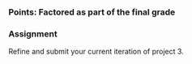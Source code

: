 ### Points: Factored as part of the final grade
### Assignment

Refine and submit your current iteration of project 3.
